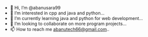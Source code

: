 - 👋 Hi, I’m @abanusara99
- 👀 I’m interested in cpp and java and python...
- 🌱 I’m currently learning java and python for web development...
- 💞️ I’m looking to collaborate on more program projects...
- 📫 How to reach me abanutech66@gmail.com..

<!---
abanusara99/abanusara99 is a ✨ special ✨ repository because its `README.md` (this file) appears on your GitHub profile.
You can click the Preview link to take a look at your changes.
--->
